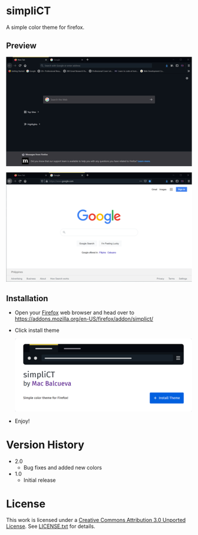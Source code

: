 # simpliCT

A simple color theme for firefox.

## Preview

![Preview 1](assets/preview1.png)


![Preview 2](assets/preview2.png)


## Installation

* Open your [Firefox](https://www.mozilla.org/en-US/firefox/new/)  web browser and head over to https://addons.mozilla.org/en-US/firefox/addon/simplict/

* Click install theme
  
  ![Preview 3](assets/preview3.png)

* Enjoy!


# Version History
  * 2.0
    * Bug fixes and added new colors
  * 1.0
    * Initial release


# License

This work is licensed under a [Creative Commons Attribution 3.0 Unported License](https://creativecommons.org/licenses/by/3.0/). See [LICENSE.txt](LICENSE.txt) for details.